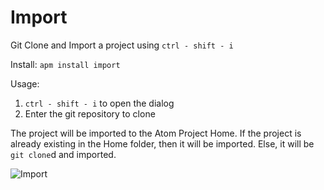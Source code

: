 # Import

Git Clone and Import a project using `ctrl - shift - i`

Install: `apm install import`

Usage:
  1. `ctrl - shift - i` to open the dialog
  2. Enter the git repository to clone

The project will be imported to the Atom Project Home.
If the project is already existing in the Home folder, then it will be imported.
Else, it will be `git clone`d and imported.

![Import](https://raw.github.com/ezhilvendhan/import/master/import.gif)
